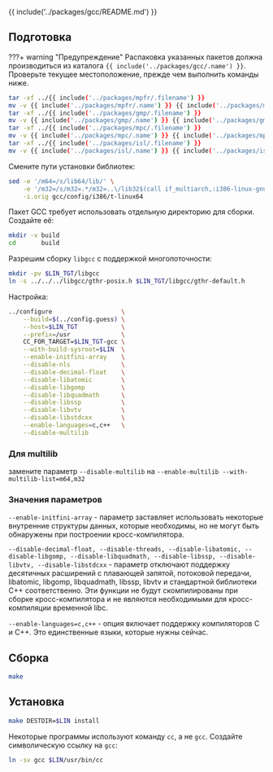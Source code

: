 
{{ include('../packages/gcc/README.md') }}

## Подготовка

???+ warning "Предупреждение"
	Распаковка указанных пакетов должна производиться из каталога `{{ include('../packages/gcc/.name') }}`. Проверьте текущее местоположение, прежде чем выполнить команды ниже.

```bash
tar -xf ../{{ include('../packages/mpfr/.filename') }}
mv -v {{ include('../packages/mpfr/.name') }} {{ include('../packages/mpfr/.name_short') }}
tar -xf ../{{ include('../packages/gmp/.filename') }}
mv -v {{ include('../packages/gmp/.name') }} {{ include('../packages/gmp/.name_short') }}
tar -xf ../{{ include('../packages/mpc/.filename') }}
mv -v {{ include('../packages/mpc/.name') }} {{ include('../packages/mpc/.name_short') }}
tar -xf ../{{ include('../packages/isl/.filename') }}
mv -v {{ include('../packages/isl/.name') }} {{ include('../packages/isl/.name_short') }}
```

Смените пути установки библиотек:

```bash
sed -e '/m64=/s/lib64/lib/' \
    -e '/m32=/s/m32=.*/m32=..\/lib32$(call if_multiarch,:i386-linux-gnu)/' \
    -i.orig gcc/config/i386/t-linux64
```

Пакет GCC требует использовать отдельную директорию для сборки. Создайте её:

```bash
mkdir -v build
cd       build
```

Разрешим сборку `libgcc` с поддержкой многопоточности:

```bash
mkdir -pv $LIN_TGT/libgcc
ln -s ../../../libgcc/gthr-posix.h $LIN_TGT/libgcc/gthr-default.h
```

Настройка:

```bash
../configure                   \
    --build=$(../config.guess) \
    --host=$LIN_TGT            \
    --prefix=/usr              \
    CC_FOR_TARGET=$LIN_TGT-gcc \
    --with-build-sysroot=$LIN  \
    --enable-initfini-array    \
    --disable-nls              \
    --disable-decimal-float    \
    --disable-libatomic        \
    --disable-libgomp          \
    --disable-libquadmath      \
    --disable-libssp           \
    --disable-libvtv           \
    --disable-libstdcxx        \
    --enable-languages=c,c++   \
    --disable-multilib
```

### Для multilib

замените параметр `--disable-multilib` на `--enable-multilib --with-multilib-list=m64,m32`

### Значения параметров

`--enable-initfini-array` - параметр заставляет использовать некоторые внутренние структуры данных, которые необходимы, но не могут быть обнаружены при построении кросс-компилятора.

`--disable-decimal-float, --disable-threads, --disable-libatomic, --disable-libgomp, --disable-libquadmath, --disable-libssp, --disable-libvtv, --disable-libstdcxx` - параметр отключают поддержку десятичных расширений с плавающей запятой, потоковой передачи, libatomic, libgomp, libquadmath, libssp, libvtv и стандартной библиотеки C++ соответственно. Эти функции не будут скомпилированы при сборке кросс-компилятора и не являются необходимыми для кросс-компиляции временной libc.

`--enable-languages​​=c,c++` - опция включает поддержку компиляторов C и C++. Это единственные языки, которые нужны сейчас.

## Сборка

```bash
make
```

## Установка

```bash
make DESTDIR=$LIN install
```

Некоторые программы используют команду `cc`, а не `gcc`. Создайте символическую ссылку на `gcc`:

```bash
ln -sv gcc $LIN/usr/bin/cc
```
